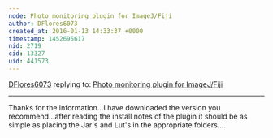 ```yaml
---
node: Photo monitoring plugin for ImageJ/Fiji
author: DFlores6073
created_at: 2016-01-13 14:33:37 +0000
timestamp: 1452695617
nid: 2719
cid: 13327
uid: 441573
---
```




[DFlores6073](../profile/DFlores6073) replying to: [Photo monitoring plugin for ImageJ/Fiji](../notes/nedhorning/7-6-2012/photo-monitoring-plugin-imagejfiji)

----
Thanks for the information...I have downloaded the version you recommend...after reading the install notes of the plugin it should be as simple as placing the Jar's and Lut's in the appropriate folders....